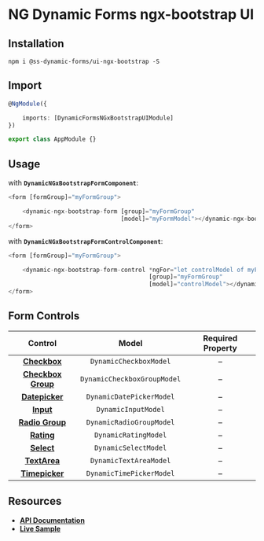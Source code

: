 # NG Dynamic Forms ngx-bootstrap UI

## Installation
```
npm i @ss-dynamic-forms/ui-ngx-bootstrap -S
```

## Import
```ts
@NgModule({

    imports: [DynamicFormsNGxBootstrapUIModule]
})

export class AppModule {}
```

## Usage

with **`DynamicNGxBootstrapFormComponent`**:
```ts
<form [formGroup]="myFormGroup">

    <dynamic-ngx-bootstrap-form [group]="myFormGroup"
                                [model]="myFormModel"></dynamic-ngx-bootstrap-form>
</form>
```

with **`DynamicNGxBootstrapFormControlComponent`**:
```ts
<form [formGroup]="myFormGroup">

    <dynamic-ngx-bootstrap-form-control *ngFor="let controlModel of myFormModel"
                                        [group]="myFormGroup"
                                        [model]="controlModel"></dynamic-ngx-bootstrap-form-control>
</form>
```

## Form Controls

|                                       Control                                      	|            Model            	| Required Property 	|
|:----------------------------------------------------------------------------------:	|:---------------------------:	|:-----------------:	|
|         **[Checkbox](http://getbootstrap.com/css/#checkboxes-and-radios)**         	| `DynamicCheckboxModel`      	|         –         	|
|  **[Checkbox Group](https://valor-software.com/ngx-bootstrap/#/buttons#checkbox)** 	| `DynamicCheckboxGroupModel` 	|         –         	|
|       **[Datepicker](https://valor-software.com/ngx-bootstrap/#/datepicker)**      	| `DynamicDatePickerModel`    	|         –         	|
|                  **[Input](http://getbootstrap.com/css/#inputs)**                  	| `DynamicInputModel`         	|         –         	|
| **[Radio Group](https://valor-software.com/ngx-bootstrap/#/buttons#radio-button)** 	| `DynamicRadioGroupModel`    	|         –         	|
|           **[Rating](https://valor-software.com/ngx-bootstrap/#/rating)**          	| `DynamicRatingModel`        	|         –         	|
|                 **[Select](http://getbootstrap.com/css/#selects)**                 	| `DynamicSelectModel`        	|         –         	|
|                **[TextArea](http://getbootstrap.com/css/#textarea)**               	| `DynamicTextAreaModel`      	|         –         	|
|       **[Timepicker](https://valor-software.com/ngx-bootstrap/#/timepicker)**      	| `DynamicTimePickerModel`    	|         –         	|

## Resources

* [**API Documentation**](http://ng2-dynamic-forms.udos86.de/docs/ui-ngx-bootstrap/)
* [**Live Sample**](http://ng2-dynamic-forms.udos86.de/sample/index.aot.html#bootstrap-sample-form)
